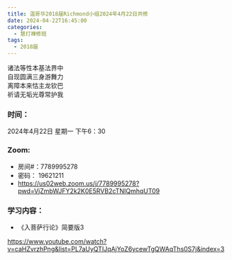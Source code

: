 ```yaml
---
title: 温哥华2018届Richmond小组2024年4月22日共修
date: 2024-04-22T16:45:00
categories:
  - 慧灯禅修班
tags:
  - 2018届
---
```

诸法等性本基法界中\
自现圆满三身游舞力\
离障本来怙主龙钦巴\
祈请无垢光尊常护我

### 时间：

2024年4月22日 星期一 下午6：30

### Zoom:

* 房间#：7789995278
* 密码： 19621211
* <https://us02web.zoom.us/j/7789995278?pwd=VjZmbWJFY2k2K0E5RVB2cTNIQmhqUT09>

### 学习内容：

* 《入菩萨行论》简要版3

<https://www.youtube.com/watch?v=caHZvrzhPng&list=PL7aUyQTIJqAjYoZ6ycewTgQWAqThs0S7j&index=3>
